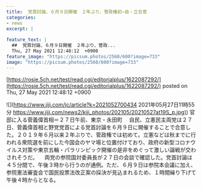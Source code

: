 ```yaml
---
title:  党首討論、６月９日開催　２年ぶり、菅政権初—自・立合意  
categories:
- news
excerpt: |
  
feature_text: |
  ##  党首討論、６月９日開催　２年ぶり、菅政...
  Thu, 27 May 2021 12:48:12  +0900
feature_image: "https://picsum.photos/2560/600?image=733"
image: "https://picsum.photos/2560/600?image=733"
---
```


[https://rosie.5ch.net/test/read.cgi/editorialplus/1622087292/](https://rosie.5ch.net/test/read.cgi/editorialplus/1622087292/)
posted on Thu, 27 May 2021 12:48:12  +0900

<!--more-->

![](https://www.jiji.com/jc/article?k=2021052700434 2021年05月27日11時55分 [https://www.jiji.com/news2/kiji_photos/202105/20210527at19S_p.jpg)](https://www.jiji.com/news2/kiji_photos/202105/20210527at19S_p.jpg)) 官邸に入る菅義偉首相＝２７日午前、東京・永田町 　自民、立憲民主両党は２７日、菅義偉首相と野党党首による党首討論を６月９日に開催することで合意した。２０１９年６月以来２年ぶりで、菅政権では初めて。立憲などは秋までに行われる衆院選を前にした今国会のヤマ場と位置付けており、政府の新型コロナウイルス対策や東京五輪・パラリンピック開催の是非をめぐって激しい論戦が交わされそうだ。 　両党の参院国対委員長が２７日の会談で確認した。党首討論は４５分間で、午後３時から行うのが通例。ただ、６月９日は参院本会議に加え、参院憲法審査会で国民投票法改正案の採決が見込まれるため、１時間繰り下げて午後４時からとなる。

